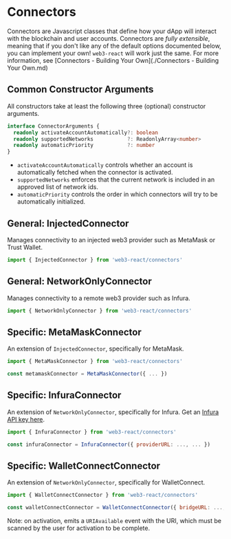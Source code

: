 # Connectors

Connectors are Javascript classes that define how your dApp will interact with the blockchain and user accounts. Connectors are _fully extensible_, meaning that if you don't like any of the default options documented below, you can implement your own! `web3-react` will work just the same. For more information, see [Connectors - Building Your Own](./Connectors - Building Your Own.md)

## Common Constructor Arguments

All constructors take at least the following three (optional) constructor arguments.

```typescript
interface ConnectorArguments {
  readonly activateAccountAutomatically?: boolean
  readonly supportedNetworks           ?: ReadonlyArray<number>
  readonly automaticPriority           ?: number
}
```

- `activateAccountAutomatically` controls whether an account is automatically fetched when the connector is activated.
- `supportedNetworks` enforces that the current network is included in an approved list of network ids.
- `automaticPriority` controls the order in which connectors will try to be automatically initialized.


## General: InjectedConnector
Manages connectivity to an injected web3 provider such as MetaMask or Trust Wallet.

```javascript
import { InjectedConnector } from 'web3-react/connectors'
```

## General: NetworkOnlyConnector
Manages connectivity to a remote web3 provider such as Infura.

```javascript
import { NetworkOnlyConnector } from 'web3-react/connectors'
```

## Specific: MetaMaskConnector
An extension of `InjectedConnector`, specifically for MetaMask.

```javascript
import { MetaMaskConnector } from 'web3-react/connectors'

const metamaskConnector = MetaMaskConnector({ ... })
```

## Specific: InfuraConnector
An extension of `NetworkOnlyConnector`, specifically for Infura. Get an [Infura API key here](https://infura.io/).

```javascript
import { InfuraConnector } from 'web3-react/connectors'

const infuraConnector = InfuraConnector({ providerURL: ..., ... })
```

## Specific: WalletConnectConnector
An extension of `NetworkOnlyConnector`, specifically for WalletConnect.

```javascript
import { WalletConnectConnector } from 'web3-react/connectors'

const walletConnectConnector = WalletConnectConnector({ bridgeURL: ..., dappName: ..., ... })
```
Note: on activation, emits a `URIAvailable` event with the URI, which must be scanned by the user for activation to be complete.
